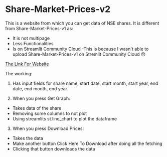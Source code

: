# Share-Market-Prices-v2
This is a website from which you can get data of NSE shares. It is different from Share-Market-Prices-v1 as:
- It is not multipage
- Less Functionalities
- Is on Streamlit Community Cloud
  -This is because I wasn't able to upload Share-Market-Prices-v1 on Stremlit Community Cloud :disappointed:

[The Link For Website](https://share-market-prices.streamlit.app/)

The working:
1. Has input fields for share name, start date, start month, start year, end date, end month, end year

2. When you press Get Graph:
  - Takes data of the share
  - Removing some columns to not plot
  - Using streamlits st.line_chart to plot the dataframe

3. When you press Download Prices:
  - Takes the data
  - Make another button Click Here To Download after doing all the fetching
  - Clicking that button downloads the data


